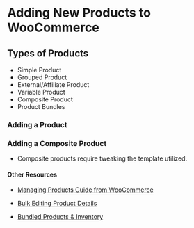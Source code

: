 # Adding New Products to WooCommerce

## Types of Products

* Simple Product
* Grouped Product
* External/Affiliate Product
* Variable Product
* Composite Product
* Product Bundles

### Adding a Product


### Adding a Composite Product

* Composite products require tweaking the template utilized.


#### Other Resources

* [Managing Products Guide from WooCommerce](https://docs.woocommerce.com/document/managing-products/)

* [Bulk Editing Product Details](https://nicola.blog/2015/04/21/bulk-edit-products/)

* [Bundled Products & Inventory](https://docs.woocommerce.com/document/bundles/bundles-configuration/#inventory)


